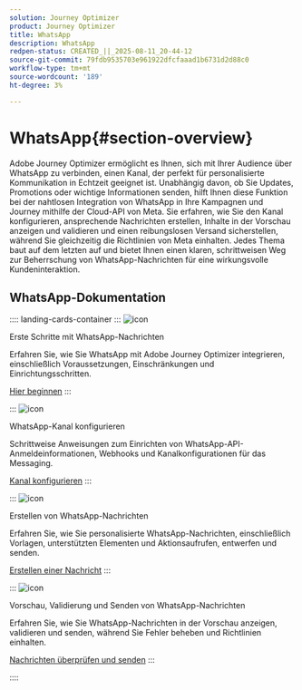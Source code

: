 ```yaml
---
solution: Journey Optimizer
product: Journey Optimizer
title: WhatsApp
description: WhatsApp
redpen-status: CREATED_||_2025-08-11_20-44-12
source-git-commit: 79fdb9535703e961922dfcfaaad1b6731d2d88c0
workflow-type: tm+mt
source-wordcount: '189'
ht-degree: 3%

---
```



# WhatsApp{#section-overview}

Adobe Journey Optimizer ermöglicht es Ihnen, sich mit Ihrer Audience über WhatsApp zu verbinden, einen Kanal, der perfekt für personalisierte Kommunikation in Echtzeit geeignet ist. Unabhängig davon, ob Sie Updates, Promotions oder wichtige Informationen senden, hilft Ihnen diese Funktion bei der nahtlosen Integration von WhatsApp in Ihre Kampagnen und Journey mithilfe der Cloud-API von Meta. Sie erfahren, wie Sie den Kanal konfigurieren, ansprechende Nachrichten erstellen, Inhalte in der Vorschau anzeigen und validieren und einen reibungslosen Versand sicherstellen, während Sie gleichzeitig die Richtlinien von Meta einhalten. Jedes Thema baut auf dem letzten auf und bietet Ihnen einen klaren, schrittweisen Weg zur Beherrschung von WhatsApp-Nachrichten für eine wirkungsvolle Kundeninteraktion.

## WhatsApp-Dokumentation

:::: landing-cards-container
:::
![icon](https://cdn.experienceleague.adobe.com/icons/circle-play.svg)

Erste Schritte mit WhatsApp-Nachrichten

Erfahren Sie, wie Sie WhatsApp mit Adobe Journey Optimizer integrieren, einschließlich Voraussetzungen, Einschränkungen und Einrichtungsschritten.

[Hier beginnen](../using/whatsapp/get-started-whatsapp.md)
:::

:::
![icon](https://cdn.experienceleague.adobe.com/icons/gear.svg)

WhatsApp-Kanal konfigurieren

Schrittweise Anweisungen zum Einrichten von WhatsApp-API-Anmeldeinformationen, Webhooks und Kanalkonfigurationen für das Messaging.

[Kanal konfigurieren](../using/whatsapp/whatsapp-configuration.md)
:::

:::
![icon](https://cdn.experienceleague.adobe.com/icons/list-check.svg)

Erstellen von WhatsApp-Nachrichten

Erfahren Sie, wie Sie personalisierte WhatsApp-Nachrichten, einschließlich Vorlagen, unterstützten Elementen und Aktionsaufrufen, entwerfen und senden.

[Erstellen einer Nachricht](../using/whatsapp/create-whatsapp.md)
:::

:::
![icon](https://cdn.experienceleague.adobe.com/icons/check-circle.svg)

Vorschau, Validierung und Senden von WhatsApp-Nachrichten

Erfahren Sie, wie Sie WhatsApp-Nachrichten in der Vorschau anzeigen, validieren und senden, während Sie Fehler beheben und Richtlinien einhalten.

[Nachrichten überprüfen und senden](../using/whatsapp/send-whatsapp.md)
:::

::::
